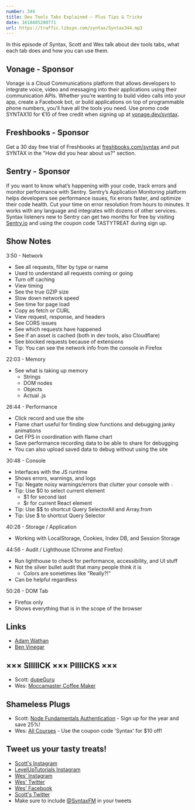 ```yaml
---
number: 344
title: Dev Tools Tabs Explained — Plus Tips & Tricks
date: 1618405200771
url: https://traffic.libsyn.com/syntax/Syntax344.mp3
---
```


In this episode of Syntax, Scott and Wes talk about dev tools tabs, what each tab does and how you can use them. 

## Vonage - Sponsor
Vonage is a Cloud Communications platform that allows developers to integrate voice, video and messaging into their applications using their communication APIs. Whether you’re wanting to build video calls into your app, create a Facebook bot, or build applications on top of programmable phone numbers, you’ll have all the tools you need. Use promo code SYNTAX10 for €10 of free credit when signing up at [vonage.dev/syntax](https://vonage.dev/syntax).

## Freshbooks - Sponsor
Get a 30 day free trial of Freshbooks at [freshbooks.com/syntax](https://freshbooks.com/syntax) and put SYNTAX in the "How did you hear about us?" section.

## Sentry - Sponsor
If you want to know what’s happening with your code, track errors and monitor performance with Sentry. Sentry’s Application Monitoring platform helps developers see performance issues, fix errors faster, and optimize their code health. Cut your time on error resolution from hours to minutes. It works with any language and integrates with dozens of other services. Syntax listeners new to Sentry can get two months for  free by visiting [Sentry.io](https://sentry.io) and using the coupon code TASTYTREAT during sign up.

## Show Notes
3:50 - Network
* See all requests, filter by type or name
* Used to understand all requests coming or going
* Turn off caching
* View timing
* See the true GZIP size
* Slow down network speed
* See time for page load
* Copy as fetch or CURL
* View request, response, and headers
* See CORS issues
* See which requests have happened
* See if an asset is cached (both in dev tools, also Cloudflare)
* See blocked requests because of extensions
* Tip: You can see the network info from the console in Firefox

22:03 - Memory
* See what is taking up memory
  * Strings
  * DOM nodes
  * Objects
  * Actual .js

26:44 - Performance
* Click record and use the site
* Flame chart useful for finding slow functions and debugging janky animations
* Get FPS in coordination with flame chart
* Save performance recording data to be able to share for debugging
* You can also upload saved data to debug without using the site

30:48 - Console
* Interfaces with the JS runtime
* Shows errors, warnings, and logs
* Tip: Negate noisy warnings/errors that clutter your console with `-`
* Tip: Use $0 to select current element
  * $1 for second last
  * $r for current React element
* Tip: Use $$ to shortcut Query SelectorAll and Array.from
* Tip: Use $ to shortcut Query Selector

40:28 - Storage / Application
* Working with LocalStorage, Cookies, Index DB, and Session Storage

44:56 - Audit / Lighthouse (Chrome and Firefox)
* Run lighthouse to check for performance, accessibility, and UI stuff
* Not the silver bullet audit that many people think it is
  * Colors are sometimes like "Really?!"
* Can be helpful regardless

50:28 - DOM Tab
* Firefox only
* Shows everything that is in the scope of the browser

## Links
* [Adam Wathan](https://adamwathan.me/)
* [Ben Vinegar](https://twitter.com/bentlegen)

## ××× SIIIIICK ××× PIIIICKS ×××
* Scott: [dupeGuru](https://dupeguru.voltaicideas.net/)
* Wes: [Moccamaster Coffee Maker](https://amzn.to/38IFvlt)

## Shameless Plugs
* Scott: [Node Fundamentals Authentication](https://www.leveluptutorials.com/pro) - Sign up for the year and save 25%!
* Wes: [All Courses](https://wesbos.com/courses/) - Use the coupon code 'Syntax' for $10 off!

## Tweet us your tasty treats!
* [Scott's Instagram](https://www.instagram.com/stolinski/)
* [LevelUpTutorials Instagram](https://www.instagram.com/LevelUpTutorials/)
* [Wes' Instagram](https://www.instagram.com/wesbos/)
* [Wes' Twitter](https://twitter.com/wesbos)
* [Wes' Facebook](https://www.facebook.com/wesbos.developer)
* [Scott's Twitter](https://twitter.com/stolinski)
* Make sure to include [@SyntaxFM](https://twitter.com/SyntaxFM) in your tweets
